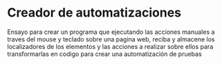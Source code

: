 # Creador de automatizaciones
Ensayo para crear un programa que ejecutando las acciones manuales a traves del mouse y teclado sobre una pagina web, reciba y almacene los localizadores de los elementos y las acciones a realizar sobre ellos para transformarlas en codigo para crear una automatización de pruebas
